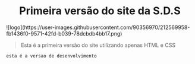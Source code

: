 <h1 style="text-align: center;">Primeira versão do site da S.D.S</h1>
![logo](https://user-images.githubusercontent.com/90356970/212569958-fb1436f0-9571-42fd-b039-78dcbdb4bb17.png)

>Esta é a primeira versão do site utilizando apenas HTML e CSS

```
esta é a versao de desenvolvimento
```
